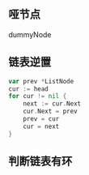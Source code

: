 ## 哑节点

dummyNode

## 链表逆置

```go
var prev *ListNode
cur := head
for cur != nil {
	next := cur.Next
	cur.Next = prev
	prev = cur
	cur = next
}
```

## 判断链表有环

